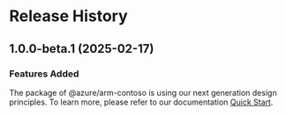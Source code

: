 # Release History
    
## 1.0.0-beta.1 (2025-02-17)

### Features Added

The package of @azure/arm-contoso is using our next generation design principles. To learn more, please refer to our documentation [Quick Start](https://aka.ms/azsdk/js/mgmt/quickstart).
